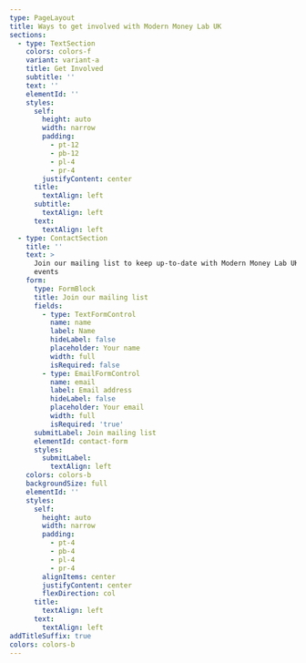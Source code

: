 ```yaml
---
type: PageLayout
title: Ways to get involved with Modern Money Lab UK
sections:
  - type: TextSection
    colors: colors-f
    variant: variant-a
    title: Get Involved
    subtitle: ''
    text: ''
    elementId: ''
    styles:
      self:
        height: auto
        width: narrow
        padding:
          - pt-12
          - pb-12
          - pl-4
          - pr-4
        justifyContent: center
      title:
        textAlign: left
      subtitle:
        textAlign: left
      text:
        textAlign: left
  - type: ContactSection
    title: ''
    text: >
      Join our mailing list to keep up-to-date with Modern Money Lab UK news and
      events
    form:
      type: FormBlock
      title: Join our mailing list
      fields:
        - type: TextFormControl
          name: name
          label: Name
          hideLabel: false
          placeholder: Your name
          width: full
          isRequired: false
        - type: EmailFormControl
          name: email
          label: Email address
          hideLabel: false
          placeholder: Your email
          width: full
          isRequired: 'true'
      submitLabel: Join mailing list
      elementId: contact-form
      styles:
        submitLabel:
          textAlign: left
    colors: colors-b
    backgroundSize: full
    elementId: ''
    styles:
      self:
        height: auto
        width: narrow
        padding:
          - pt-4
          - pb-4
          - pl-4
          - pr-4
        alignItems: center
        justifyContent: center
        flexDirection: col
      title:
        textAlign: left
      text:
        textAlign: left
addTitleSuffix: true
colors: colors-b
---
```

